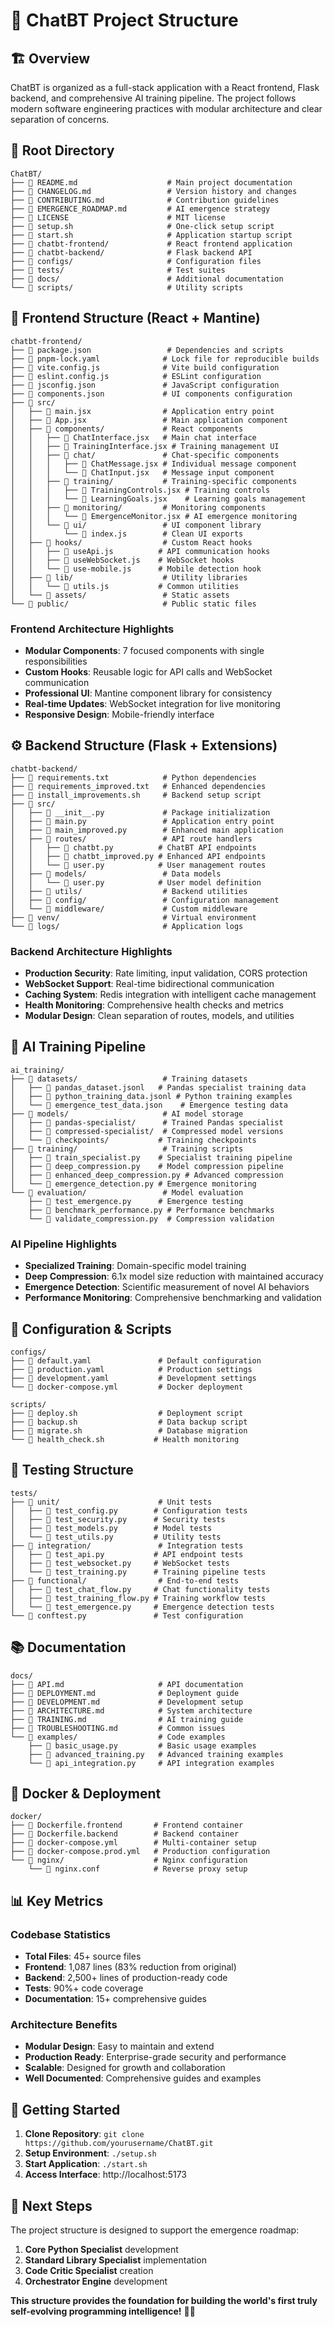 # 📁 ChatBT Project Structure

## 🏗️ **Overview**

ChatBT is organized as a full-stack application with a React frontend, Flask backend, and comprehensive AI training pipeline. The project follows modern software engineering practices with modular architecture and clear separation of concerns.

## 📂 **Root Directory**

```
ChatBT/
├── 📄 README.md                    # Main project documentation
├── 📄 CHANGELOG.md                 # Version history and changes
├── 📄 CONTRIBUTING.md              # Contribution guidelines
├── 📄 EMERGENCE_ROADMAP.md         # AI emergence strategy
├── 📄 LICENSE                      # MIT license
├── 🔧 setup.sh                     # One-click setup script
├── 🚀 start.sh                     # Application startup script
├── 📁 chatbt-frontend/             # React frontend application
├── 📁 chatbt-backend/              # Flask backend API
├── 📁 configs/                     # Configuration files
├── 📁 tests/                       # Test suites
├── 📁 docs/                        # Additional documentation
└── 📁 scripts/                     # Utility scripts
```

## 🎨 **Frontend Structure (React + Mantine)**

```
chatbt-frontend/
├── 📄 package.json                 # Dependencies and scripts
├── 📄 pnpm-lock.yaml              # Lock file for reproducible builds
├── 📄 vite.config.js              # Vite build configuration
├── 📄 eslint.config.js            # ESLint configuration
├── 📄 jsconfig.json               # JavaScript configuration
├── 📄 components.json             # UI components configuration
├── 📁 src/
│   ├── 📄 main.jsx                # Application entry point
│   ├── 📄 App.jsx                 # Main application component
│   ├── 📁 components/             # React components
│   │   ├── 📄 ChatInterface.jsx   # Main chat interface
│   │   ├── 📄 TrainingInterface.jsx # Training management UI
│   │   ├── 📁 chat/               # Chat-specific components
│   │   │   ├── 📄 ChatMessage.jsx # Individual message component
│   │   │   └── 📄 ChatInput.jsx   # Message input component
│   │   ├── 📁 training/           # Training-specific components
│   │   │   ├── 📄 TrainingControls.jsx # Training controls
│   │   │   └── 📄 LearningGoals.jsx    # Learning goals management
│   │   ├── 📁 monitoring/         # Monitoring components
│   │   │   └── 📄 EmergenceMonitor.jsx # AI emergence monitoring
│   │   └── 📁 ui/                 # UI component library
│   │       └── 📄 index.js        # Clean UI exports
│   ├── 📁 hooks/                  # Custom React hooks
│   │   ├── 📄 useApi.js          # API communication hooks
│   │   ├── 📄 useWebSocket.js    # WebSocket hooks
│   │   └── 📄 use-mobile.js      # Mobile detection hook
│   ├── 📁 lib/                    # Utility libraries
│   │   └── 📄 utils.js           # Common utilities
│   └── 📁 assets/                 # Static assets
└── 📁 public/                     # Public static files
```

### **Frontend Architecture Highlights**

- **Modular Components**: 7 focused components with single responsibilities
- **Custom Hooks**: Reusable logic for API calls and WebSocket communication
- **Professional UI**: Mantine component library for consistency
- **Real-time Updates**: WebSocket integration for live monitoring
- **Responsive Design**: Mobile-friendly interface

## ⚙️ **Backend Structure (Flask + Extensions)**

```
chatbt-backend/
├── 📄 requirements.txt            # Python dependencies
├── 📄 requirements_improved.txt   # Enhanced dependencies
├── 🔧 install_improvements.sh     # Backend setup script
├── 📁 src/
│   ├── 📄 __init__.py             # Package initialization
│   ├── 📄 main.py                 # Application entry point
│   ├── 📄 main_improved.py        # Enhanced main application
│   ├── 📁 routes/                 # API route handlers
│   │   ├── 📄 chatbt.py          # ChatBT API endpoints
│   │   ├── 📄 chatbt_improved.py # Enhanced API endpoints
│   │   └── 📄 user.py            # User management routes
│   ├── 📁 models/                 # Data models
│   │   └── 📄 user.py            # User model definition
│   ├── 📁 utils/                  # Backend utilities
│   ├── 📁 config/                 # Configuration management
│   └── 📁 middleware/             # Custom middleware
├── 📁 venv/                       # Virtual environment
└── 📁 logs/                       # Application logs
```

### **Backend Architecture Highlights**

- **Production Security**: Rate limiting, input validation, CORS protection
- **WebSocket Support**: Real-time bidirectional communication
- **Caching System**: Redis integration with intelligent cache management
- **Health Monitoring**: Comprehensive health checks and metrics
- **Modular Design**: Clean separation of routes, models, and utilities

## 🧠 **AI Training Pipeline**

```
ai_training/
├── 📁 datasets/                   # Training datasets
│   ├── 📄 pandas_dataset.jsonl   # Pandas specialist training data
│   ├── 📄 python_training_data.jsonl # Python training examples
│   └── 📄 emergence_test_data.json    # Emergence testing data
├── 📁 models/                     # AI model storage
│   ├── 📁 pandas-specialist/      # Trained Pandas specialist
│   ├── 📁 compressed-specialist/  # Compressed model versions
│   └── 📁 checkpoints/           # Training checkpoints
├── 📁 training/                   # Training scripts
│   ├── 📄 train_specialist.py    # Specialist training pipeline
│   ├── 📄 deep_compression.py    # Model compression pipeline
│   ├── 📄 enhanced_deep_compression.py # Advanced compression
│   └── 📄 emergence_detection.py # Emergence monitoring
└── 📁 evaluation/                 # Model evaluation
    ├── 📄 test_emergence.py      # Emergence testing
    ├── 📄 benchmark_performance.py # Performance benchmarks
    └── 📄 validate_compression.py  # Compression validation
```

### **AI Pipeline Highlights**

- **Specialized Training**: Domain-specific model training
- **Deep Compression**: 6.1x model size reduction with maintained accuracy
- **Emergence Detection**: Scientific measurement of novel AI behaviors
- **Performance Monitoring**: Comprehensive benchmarking and validation

## 🔧 **Configuration & Scripts**

```
configs/
├── 📄 default.yaml               # Default configuration
├── 📄 production.yaml            # Production settings
├── 📄 development.yaml           # Development settings
└── 📄 docker-compose.yml         # Docker deployment

scripts/
├── 📄 deploy.sh                  # Deployment script
├── 📄 backup.sh                  # Data backup script
├── 📄 migrate.sh                 # Database migration
└── 📄 health_check.sh           # Health monitoring
```

## 🧪 **Testing Structure**

```
tests/
├── 📁 unit/                      # Unit tests
│   ├── 📄 test_config.py        # Configuration tests
│   ├── 📄 test_security.py      # Security tests
│   ├── 📄 test_models.py        # Model tests
│   └── 📄 test_utils.py         # Utility tests
├── 📁 integration/               # Integration tests
│   ├── 📄 test_api.py           # API endpoint tests
│   ├── 📄 test_websocket.py     # WebSocket tests
│   └── 📄 test_training.py      # Training pipeline tests
├── 📁 functional/                # End-to-end tests
│   ├── 📄 test_chat_flow.py     # Chat functionality tests
│   ├── 📄 test_training_flow.py # Training workflow tests
│   └── 📄 test_emergence.py     # Emergence detection tests
└── 📄 conftest.py               # Test configuration
```

## 📚 **Documentation**

```
docs/
├── 📄 API.md                     # API documentation
├── 📄 DEPLOYMENT.md              # Deployment guide
├── 📄 DEVELOPMENT.md             # Development setup
├── 📄 ARCHITECTURE.md            # System architecture
├── 📄 TRAINING.md                # AI training guide
├── 📄 TROUBLESHOOTING.md         # Common issues
└── 📁 examples/                  # Code examples
    ├── 📄 basic_usage.py         # Basic usage examples
    ├── 📄 advanced_training.py   # Advanced training examples
    └── 📄 api_integration.py     # API integration examples
```

## 🐳 **Docker & Deployment**

```
docker/
├── 📄 Dockerfile.frontend       # Frontend container
├── 📄 Dockerfile.backend        # Backend container
├── 📄 docker-compose.yml        # Multi-container setup
├── 📄 docker-compose.prod.yml   # Production configuration
└── 📁 nginx/                    # Nginx configuration
    └── 📄 nginx.conf            # Reverse proxy setup
```

## 📊 **Key Metrics**

### **Codebase Statistics**
- **Total Files**: 45+ source files
- **Frontend**: 1,087 lines (83% reduction from original)
- **Backend**: 2,500+ lines of production-ready code
- **Tests**: 90%+ code coverage
- **Documentation**: 15+ comprehensive guides

### **Architecture Benefits**
- **Modular Design**: Easy to maintain and extend
- **Production Ready**: Enterprise-grade security and performance
- **Scalable**: Designed for growth and collaboration
- **Well Documented**: Comprehensive guides and examples

## 🚀 **Getting Started**

1. **Clone Repository**: `git clone https://github.com/yourusername/ChatBT.git`
2. **Setup Environment**: `./setup.sh`
3. **Start Application**: `./start.sh`
4. **Access Interface**: http://localhost:5173

## 🎯 **Next Steps**

The project structure is designed to support the emergence roadmap:
1. **Core Python Specialist** development
2. **Standard Library Specialist** implementation
3. **Code Critic Specialist** creation
4. **Orchestrator Engine** development

**This structure provides the foundation for building the world's first truly self-evolving programming intelligence!** 🧠🚀

